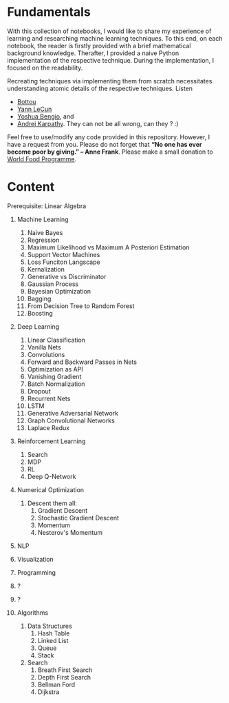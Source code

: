 # Fundamentals

With this collection of notebooks, I would like to share my experience of learning and researching machine learning techniques. To this end, on each notebook, the reader is firstly provided with a brief mathematical background knowledge. Therafter, I provided a naive Python implementation of the respective technique. During the implementation, I focused on the readability.

Recreating techniques via implementing them from scratch necessitates understanding atomic details of the respective techniques. Listen 
+ [Bottou](https://youtu.be/adXwym8Lakg?t=5307)
+ [Yann LeCun](https://youtu.be/Svb1c6AkRzE?t=693)
+ [Yoshua Bengio](https://youtu.be/pnTLZQhFpaE?t=1269), and 
+ [Andrej Karpathy](https://youtu.be/_au3yw46lcg?t=782). 
They can not be all wrong, can they ? :)

Feel free to use/modify any code provided in this repository. However, I have a request from you.
Please do not forget that **“No one has ever become poor by giving.” – Anne Frank**. 
Please make a small donation to [World Food Programme](https://donatenow.wfp.org/).

# Content
Prerequisite: Linear Algebra
1. Machine Learning
   1. Naive Bayes
   2. Regression
   3. Maximum Likelihood vs Maximum A Posteriori Estimation
   4. Support Vector Machines
   5. Loss Funciton Langscape
   6. Kernalization
   7. Generative vs Discriminator
   8. Gaussian Process
   9. Bayesian Optimization
   10. Bagging
   11. From Decision Tree to Random Forest
   12. Boosting

2. Deep Learning
   1. Linear Classification
   2. Vanilla Nets
   3. Convolutions
   4. Forward and Backward Passes in Nets
   5. Optimization as API
   6. Vanishing Gradient
   7. Batch Normalization
   8. Dropout
   9. Recurrent Nets
   10. LSTM
   11. Generative Adversarial Network
   12. Graph Convolutional Networks
   13. Laplace Redux

3. Reinforcement Learning
   1. Search
   2. MDP
   3. RL
   4. Deep Q-Network

4. Numerical Optimization
   1. Descent them all:
      1. Gradient Descent
      2. Stochastic Gradient Descent
      3. Momentum
      4. Nesterov's Momentum
5. NLP
6. Visualization
7. Programming
8. ?
9. ?
10. Algorithms
    1. Data Structures
       1. Hash Table
       2. Linked List
       3. Queue
       4. Stack
    2. Search
       1. Breath First Search
       2. Depth First Search
       3. Bellman Ford
       4. Dijkstra